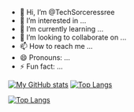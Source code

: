 - 👋 Hi, I’m @TechSorceressree
- 👀 I’m interested in ...
- 🌱 I’m currently learning ...
- 💞️ I’m looking to collaborate on ...
- 📫 How to reach me ...
- 😄 Pronouns: ...
- ⚡ Fun fact: ...

<!---
TechSorceressree/TechSorceressree is a ✨ special ✨ repository because its `README.md` (this file) appears on your GitHub profile.
You can click the Preview link to take a look at your changes.
--->

[![My GitHub stats](https://github-readme-stats.vercel.app/api?username=TechSorceressree&count_private=true&show_icons=true&theme=tokyonight)]()
[![Top Langs](https://github-readme-stats.vercel.app/api/top-langs/?username=TechSorceressree&theme=tokyonight&show_icns=true)]()

[![Top Langs](https://github-readme-stats.vercel.app/api/top-langs/?username=TechSorceressree&theme=tokyonight%29)](https://github.com/TechSorceressree/github-readme-stats)

